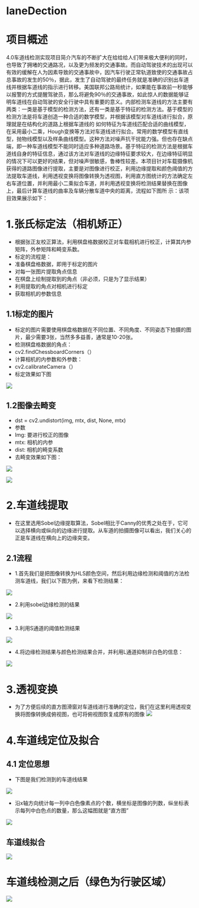 # laneDection

# 项目概述
4.0车道线检测实现项目简介汽车的不断扩大在给给给人们带来极大便利的同时，也导致了拥堵的交通路况，以及更为频发的交通事故。而自动驾驶技术的出现可以有效的缓解在人为因素导致的交通事故中，因汽车行驶正常轨道致使的交通事故占总事故的发生的50％，据此，发生了自动驾驶的最终任务就是准确的识别出车道线并根据车道线的指示进行转移。美国联邦公路局统计，如果能在事故前一秒能够以报警的方式提醒驾驶员，那么将避免90％的交通事故，如此惊人的数据能够证明车道线在自动驾驶的安全行驶中具有重要的意义。内部检测车道线的方法主要有两类：一类是基于模型的检测方法，还有一类是基于特征的检测方法。基于模型的检测方法是将车道创造一种合适的数学模型，并根据该模型对车道线进行拟合，原理就是在结构化的道路上根据车道线的 如何特征为车道线匹配合适的曲线模型，在采用最小二乘，Hough变换等方法对车道线进行拟合。常用的数学模型有直线型，抛物线模型以及样条曲线模型。这种方法对噪声抗干扰能力强。但也存在缺点端，即一种车道线模型不能同时适应多种道路场景。基于特征的检测方法是根据车道线自身的特征信息，通过该方法对车道线的边缘特征要求较大，在边缘特征明显的情况下可以更好的结果，但对噪声很敏感，鲁棒性较差。本项目针对车载摄像机获得的道路图像进行提取，主要是对图像进行校正，利用边缘提取和颜色阈值的方法提取车道线，利用透视变换将图像转换为透视图，利用直方图统计的方法确定左右车道位置，并利用最小二乘拟合车道，并利用透视变换将检测结果替换在图像上，最后计算车道线的曲率及车辆分散车道中央的距离，流程如下图所 示：该项目效果展示如下：
# 1.张氏标定法（相机矫正）
* 根据张正友校正算法，利用棋盘格数据校正对车载相机进行校正，计算其内参矩阵，外参矩阵和畸变系数。
* 标定的流程是：
* 准备棋盘格数据，即用于标定的图片
* 对每一张图片提取角点信息
* 在棋盘上绘制提取到的角点（非必须，只是为了显示结果）
* 利用提取的角点对相机进行标定 
* 获取相机的参数信息
## 1.1标定的图片
* 标定的图片需要使用棋盘格数据在不同位置、不同角度、不同姿态下拍摄的图片，最少需要3张，当然多多益善，通常是10-20张。
* 检测棋盘格数据的角点：
* cv2.findChessboardCorners（）
* 计算相机的内参数和外参数：
* cv2.calibrateCamera（）
* 标定效果如下图

![](plt/corners.png)

## 1.2图像去畸变
* dst = cv2.undistort(img, mtx, dist, None, mtx)
* 参数
* Img: 要进行校正的图像
* mtx: 相机的内参
* dist: 相机的畸变系数
* 去畸变效果如下图：

![](plt/dst3.png)

![](plt/dst.png)

# 2.车道线提取
* 在这里选用Sobel边缘提取算法，Sobel相比于Canny的优秀之处在于，它可以选择横向或纵向的边缘进行提取。从车道的拍摄图像可以看出，我们关心的正是车道线在横向上的边缘突变。
## 2.1流程
* 1.首先我们是把图像转换为HLS颜色空间，然后利用边缘检测和阈值的方法检测车道线，我们以下图为例，来看下检测结果：

![](sobel/sobel1.png)
* 2.利用sobel边缘检测的结果

![](sobel/sobel2.png)
* 3.利用S通道的阈值检测结果

![](sobel/sobel3.png)
* 4.将边缘检测结果与颜色检测结果合并，并利用L通道抑制非白色的信息：

![](sobel/sobel4.png)

# 3.透视变换
* 为了方便后续的直方图滑窗对车道线进行准确的定位，我们在这里利用透视变换将图像转换成俯视图，也可将俯视图恢复成原有的图像
![](plt/transform_img.png)

# 4.车道线定位及拟合
## 4.1 定位思想
* 下图是我们检测到的车道线结果

![](plt/binary_warped.png)
* 沿x轴方向统计每一列中白色像素点的个数，横坐标是图像的列数，纵坐标表示每列中白色点的数量，那么这幅图就是“直方图”

![](plt/binary_warped1.png)

## 车道线拟合

![](plt/binary_warped2.png)

# 车道线检测之后（绿色为行驶区域）
![](Image.png)
